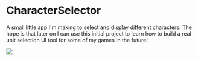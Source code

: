 # CharacterSelector
A small little app I'm making to select and display different characters. The hope is that later on I can use this initial
project to learn how to build a real unit selection UI tool for some of my games in the future!

![](https://github.com/aaisara12/CharacterSelector/tree/master/Assets/demo.gif)
